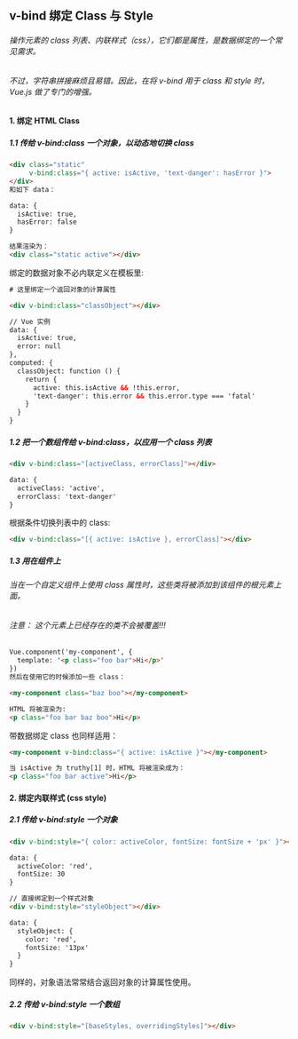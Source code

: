 ## v-bind 绑定 Class 与 Style

###### 操作元素的 class 列表、内联样式（css），它们都是属性，是数据绑定的一个常见需求。

###### 不过，字符串拼接麻烦且易错。因此，在将 v-bind 用于 class 和 style 时，Vue.js 做了专门的增强。


#### 1. 绑定 HTML Class

##### 1.1 传给 v-bind:class 一个对象，以动态地切换 class
```html
<div class="static"
     v-bind:class="{ active: isActive, 'text-danger': hasError }">
</div>
和如下 data：

data: {
  isActive: true,
  hasError: false
}

结果渲染为：
<div class="static active"></div>
```
绑定的数据对象不必内联定义在模板里:
```html
# 这里绑定一个返回对象的计算属性

<div v-bind:class="classObject"></div>

// Vue 实例
data: {
  isActive: true,
  error: null
},
computed: {
  classObject: function () {
    return {
      active: this.isActive && !this.error,
      'text-danger': this.error && this.error.type === 'fatal'
    }
  }
}
```

##### 1.2 把一个数组传给 v-bind:class，以应用一个 class 列表
```html
<div v-bind:class="[activeClass, errorClass]"></div>

data: {
  activeClass: 'active',
  errorClass: 'text-danger'
}
```
根据条件切换列表中的 class:
```html
<div v-bind:class="[{ active: isActive }, errorClass]"></div>
```

##### 1.3 用在组件上

###### 当在一个自定义组件上使用 class 属性时，这些类将被添加到该组件的根元素上面。
###### 注意： 这个元素上已经存在的类不会被覆盖!!!
```html
Vue.component('my-component', {
  template: '<p class="foo bar">Hi</p>'
})
然后在使用它的时候添加一些 class：

<my-component class="baz boo"></my-component>

HTML 将被渲染为:
<p class="foo bar baz boo">Hi</p>
```
带数据绑定 class 也同样适用：
```html
<my-component v-bind:class="{ active: isActive }"></my-component>

当 isActive 为 truthy[1] 时，HTML 将被渲染成为：
<p class="foo bar active">Hi</p>
```


#### 2. 绑定内联样式 (css style)

##### 2.1 传给 v-bind:style 一个对象
```html
<div v-bind:style="{ color: activeColor, fontSize: fontSize + 'px' }"></div>

data: {
  activeColor: 'red',
  fontSize: 30
}

// 直接绑定到一个样式对象
<div v-bind:style="styleObject"></div>

data: {
  styleObject: {
    color: 'red',
    fontSize: '13px'
  }
}
```
同样的，对象语法常常结合返回对象的计算属性使用。

##### 2.2 传给 v-bind:style 一个数组
```html
<div v-bind:style="[baseStyles, overridingStyles]"></div>
```
